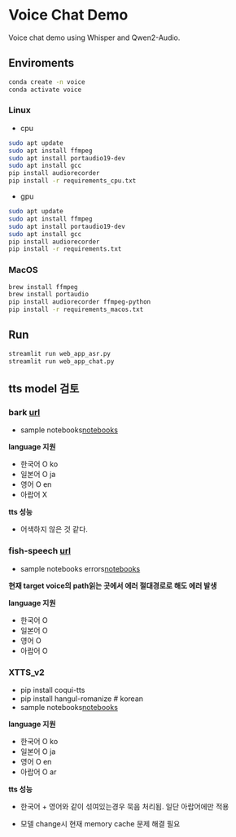 # Voice Chat Demo

Voice chat demo using Whisper and Qwen2-Audio.

## Enviroments
```bash
conda create -n voice
conda activate voice
```

### Linux
- cpu
```bash
sudo apt update
sudo apt install ffmpeg
sudo apt install portaudio19-dev
sudo apt install gcc
pip install audiorecorder
pip install -r requirements_cpu.txt
```

- gpu
```bash
sudo apt update
sudo apt install ffmpeg
sudo apt install portaudio19-dev
sudo apt install gcc
pip install audiorecorder
pip install -r requirements.txt
```


### MacOS
```zsh
brew install ffmpeg
brew install portaudio
pip install audiorecorder ffmpeg-python
pip install -r requirements_macos.txt
```

## Run

```bash
streamlit run web_app_asr.py
streamlit run web_app_chat.py
```

## tts model 검토
### bark [url](https://huggingface.co/suno/bark)

- sample notebooks[notebooks](notebooks/tts/bark.ipynb)

**language 지원**
- 한국어 O ko
- 일본어 O ja
- 영어 O en
- 아랍어 X

**tts 성능**
- 어색하지 않은 것 같다.

### fish-speech [url](https://github.com/fishaudio/fish-speech/tree/main)

- sample notebooks errors[notebooks](notebooks/tts/fish-speech.ipynb)

**현재 target voice의 path읽는 곳에서 에러 절대경로로 해도 에러 발생**

**language 지원**
- 한국어 O
- 일본어 O
- 영어 O
- 아랍어 O

### XTTS_v2

- pip install coqui-tts
- pip install hangul-romanize # korean
- sample notebooks[notebooks](notebooks/tts/XTTS-v2.ipynb)

**language 지원**
- 한국어 O ko
- 일본어 O ja
- 영어 O en
- 아랍어 O ar

**tts 성능**
- 한국어 + 영어와 같이 섞여있는경우 묵음 처리됨. 일단 아랍어에만 적용

- 모델 change시 현재 memory cache 문제 해결 필요